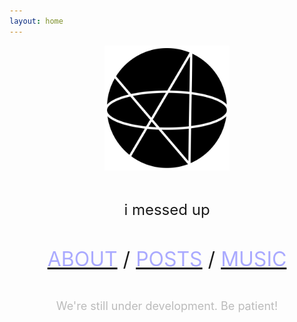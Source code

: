 ```yaml
---
layout: home
---
```


<p align="center"><img id="azlogo" src="/assets/image/AZ2022.png" alt="AZ2022" width="200"/></p>
<br>
<p align="center"><font size="5"><span id="message"> i messed up </span></font></p>
<script>
const messages = ["Welcome.", "Greetings.", "Hey", "aloha zero", "oopsie", "Good grief", "alpha.zero", "ohohohoho", "//////////", "/\\/\\/\\"]
const rand = Math.floor(Math.random() * messages.length)
var time = new Date().getHours();
if (time>=6 && time<12)
{messages[5] = "Good morning";}
if (time>=12 && time<18)
{messages[5] = "Good afternoon";}
if (time>=18 || time<2)
{messages[5] = "Good evening";}
if (time>=2 && time<6)
{messages[5] = "Kinda late innit?";}
console.log(rand+1);
if (rand == 4) { document.getElementById("azlogo").style.transform = "rotate("+ (25 % 360) +"deg)" }


var i = 0;
var txt = messages[rand]; /* The text */
var speed = 25; /* The speed/duration of the effect in milliseconds */
function typeWriter() {

  if (i < txt.length) {
    document.getElementById("message").textContent += txt.charAt(i);
    i++;
    setTimeout(typeWriter, speed);
  }
}
document.getElementById("message").textContent="";
typeWriter();
</script>
<br>
<p align="center"><font size="6">
<span id="about">
<a href="/about/"><font color ="#AAAAFF">ABOUT</font></a> 
</span>
/ 
<span id="posts">
<a href="/posts/"><font color ="#AAAAFF">POSTS</font></a>
</span>
/
<span id="music">
<a href="/music/"><font color ="#AAAAFF">MUSIC</font></a>
</span>
</font></p>
<br>
<p align="center"><font color="#BBBBBB" size="4">We're still under development. Be patient!</font></p>